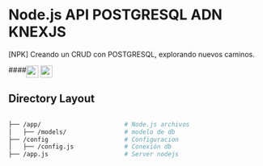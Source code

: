 # Node.js API POSTGRESQL ADN KNEXJS

[NPK] Creando un CRUD con POSTGRESQL, explorando nuevos caminos.

####<img src="https://upload.wikimedia.org/wikipedia/commons/thumb/2/29/Postgresql_elephant.svg/200px-Postgresql_elephant.svg.png" height="24" align="top" /> <img src="https://node-os.com/images/nodejs.png" height="24" align="top" /> 


## Directory Layout

```bash

├── /app/                       # Node.js archivos
│   ├── /models/                # modelo de db
├── /config                     # Configuracion
│   ├── /config.js              # Conexión db
├── /app.js                     # Server nodejs

```
